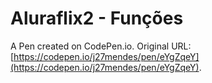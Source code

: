 # Aluraflix2 - Funções

A Pen created on CodePen.io. Original URL: [https://codepen.io/j27mendes/pen/eYgZqeY](https://codepen.io/j27mendes/pen/eYgZqeY).


